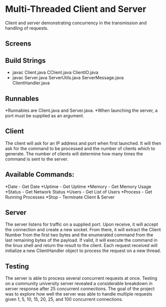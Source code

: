 # Multi-Threaded Client and Server
Client and server demonstrating concurrency in the transmission and handling of requests.

## Screens

## Build Strings
* javac Client.java CClient.java ClientIO.java
* javac Server.java ServerUtils.java ServerMessage.java ClientHandler.java

## Runnables
*Runnables are Client.java and Server.java.
*When launching the server, a port must be supplied as an argument.

## Client
The client will ask for an IP address and port when first launched. It will then ask for the command to be processed and the number of clients which to generate. The number of clients will determine how many times the command is sent to the server.

## Available Commands:
*Date    - Get Date
*Uptime  - Get Uptime
*Memory  - Get Memory Usage
*Status  - Get Network Status
*Users   - Get List of Users
*Process - Get Running Processes
*Stop    - Terminate Client & Server

## Server
The server listens for traffic on a supplied port. Upon receive, it will accept the connection and create a new socket. From there, it will extract the Client Number from the first two bytes and the enumerated command from the last remaining bytes of the payload. If valid, it will execute the command in the linux shell and return the result to the client. Each request received will initialize a new ClientHandler object to process the request on a new thread.

## Testing
The server is able to process several concurrent requests at once. Testing on a community university server revealed a considerable breakdown in server response after 25 concurrent connections. The goal of the project was to explore how well the server was able to handle multiple requests given 1, 5, 10, 15, 20, 25, and 100 concurrent connections.

